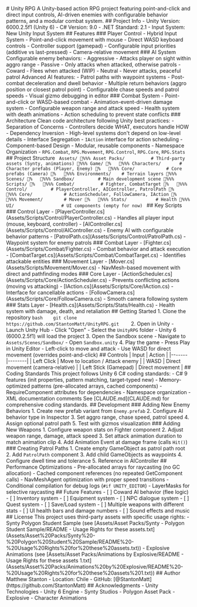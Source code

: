 #   U n i t y   R P G 
 
 A   U n i t y - b a s e d   a c t i o n   R P G   p r o j e c t   f e a t u r i n g   p o i n t - a n d - c l i c k   a n d   d i r e c t   i n p u t   c o n t r o l s ,   A I - d r i v e n   e n e m i e s   w i t h   c o n f i g u r a b l e   b e h a v i o r   p a t t e r n s ,   a n d   a   m o d u l a r   c o m b a t   s y s t e m . 
 
 # #   P r o j e c t   I n f o 
 
 -   * * U n i t y   V e r s i o n : * *   6 0 0 0 . 2 . 5 f 1   ( U n i t y   6 ) 
 -   * * C #   V e r s i o n : * *   9 . 0 
 -   * * . N E T   S t a n d a r d : * *   2 . 1 
 -   * * I n p u t   S y s t e m : * *   N e w   U n i t y   I n p u t   S y s t e m 
 
 # #   F e a t u r e s 
 
 # # #   P l a y e r   C o n t r o l 
 -   * * H y b r i d   I n p u t   S y s t e m * * 
     -   P o i n t - a n d - c l i c k   m o v e m e n t   w i t h   m o u s e 
     -   D i r e c t   W A S D   k e y b o a r d   c o n t r o l s 
     -   C o n t r o l l e r   s u p p o r t   ( g a m e p a d ) 
     -   C o n f i g u r a b l e   i n p u t   p r i o r i t i e s   ( a d d i t i v e   v s   l a s t - p r e s s e d ) 
     -   C a m e r a - r e l a t i v e   m o v e m e n t 
 
 # # #   A I   S y s t e m 
 C o n f i g u r a b l e   e n e m y   b e h a v i o r s : 
 -   * * A g g r e s s i v e * *   -   A t t a c k s   p l a y e r   o n   s i g h t   w i t h i n   a g g r o   r a n g e 
 -   * * P a s s i v e * *   -   O n l y   a t t a c k s   w h e n   a t t a c k e d ,   o t h e r w i s e   p a t r o l s 
 -   * * C o w a r d * *   -   F l e e s   w h e n   a t t a c k e d   ( W I P ) 
 -   * * N e u t r a l * *   -   N e v e r   a t t a c k s ,   p e a c e f u l   p a t r o l 
 
 A d v a n c e d   A I   f e a t u r e s : 
 -   P a t r o l   p a t h s   w i t h   w a y p o i n t   s y s t e m s 
 -   P o s t - c o m b a t   d e c e l e r a t i o n   a n d   d w e l l   b e h a v i o r 
 -   M u l t i p l e   r e t u r n   b e h a v i o r s   ( a g g r o   p o s i t i o n   o r   c l o s e s t   p a t r o l   p o i n t ) 
 -   C o n f i g u r a b l e   c h a s e   s p e e d s   a n d   p a t r o l   s p e e d s 
 -   V i s u a l   g i z m o   d e b u g g i n g   i n   e d i t o r 
 
 # # #   C o m b a t   S y s t e m 
 -   P o i n t - a n d - c l i c k   o r   W A S D - b a s e d   c o m b a t 
 -   A n i m a t i o n - e v e n t - d r i v e n   d a m a g e   s y s t e m 
 -   C o n f i g u r a b l e   w e a p o n   r a n g e   a n d   a t t a c k   s p e e d 
 -   H e a l t h   s y s t e m   w i t h   d e a t h   a n i m a t i o n s 
 -   A c t i o n   s c h e d u l i n g   t o   p r e v e n t   s t a t e   c o n f l i c t s 
 
 # # #   A r c h i t e c t u r e 
 C l e a n   c o d e   a r c h i t e c t u r e   f o l l o w i n g   U n i t y   b e s t   p r a c t i c e s : 
 -   * * S e p a r a t i o n   o f   C o n c e r n s * *   -   C o n t r o l l e r s   d e c i d e   W H A T ,   e x e c u t o r s   h a n d l e   H O W 
 -   * * D e p e n d e n c y   I n v e r s i o n * *   -   H i g h - l e v e l   s y s t e m s   d o n ' t   d e p e n d   o n   l o w - l e v e l   d e t a i l s 
 -   * * I n t e r f a c e   S e g r e g a t i o n * *   -   ` I A c t i o n `   i n t e r f a c e   f o r   a c t i o n   s c h e d u l i n g 
 -   * * C o m p o n e n t - b a s e d   D e s i g n * *   -   M o d u l a r ,   r e u s a b l e   c o m p o n e n t s 
 -   * * N a m e s p a c e   O r g a n i z a t i o n * *   -   ` R P G . C o m b a t ` ,   ` R P G . M o v e m e n t ` ,   ` R P G . C o n t r o l ` ,   ` R P G . C o r e ` ,   ` R P G . S t a t s ` 
 
 # #   P r o j e c t   S t r u c t u r e 
 
 ` ` ` 
 A s s e t s / 
 % % %  A s s e t   P a c k s /                     #   T h i r d - p a r t y   a s s e t s   ( S y n t y ,   a n i m a t i o n s ) 
 % % %  G a m e / 
 %      % % %  C h a r a c t e r s /               #   C h a r a c t e r   p r e f a b s   ( P l a y e r ,   E n e m y ) 
 %      % % %  C o r e /                         #   C o r e   p r e f a b s   ( C a m e r a ) 
 %      % % %  E n v i r o n m e n t s /         #   T e r r a i n   l a y e r s 
 % % %  S c e n e s / 
 %      % % %  S a n d b o x /                   #   M a i n   d e v e l o p m e n t   s c e n e 
 % % %  S c r i p t s / 
 %      % % %  C o m b a t /                     #   F i g h t e r ,   C o m b a t T a r g e t 
 %      % % %  C o n t r o l /                   #   P l a y e r C o n t r o l l e r ,   A I C o n t r o l l e r ,   P a t r o l P a t h 
 %      % % %  C o r e /                         #   A c t i o n S c h e d u l e r ,   F o l l o w C a m e r a ,   I A c t i o n 
 %      % % %  M o v e m e n t /                 #   M o v e r 
 %      % % %  S t a t s /                       #   H e a l t h 
 % % %  U I /                                     #   U I   c o m p o n e n t s   ( e m p t y   f o r   n o w ) 
 ` ` ` 
 
 # #   K e y   S c r i p t s 
 
 # # #   C o n t r o l   L a y e r 
 -   [ * * P l a y e r C o n t r o l l e r . c s * * ] ( A s s e t s / S c r i p t s / C o n t r o l / P l a y e r C o n t r o l l e r . c s )   -   H a n d l e s   a l l   p l a y e r   i n p u t   ( m o u s e ,   k e y b o a r d ,   c o n t r o l l e r ) 
 -   [ * * A I C o n t r o l l e r . c s * * ] ( A s s e t s / S c r i p t s / C o n t r o l / A I C o n t r o l l e r . c s )   -   E n e m y   A I   w i t h   c o n f i g u r a b l e   b e h a v i o r   p a t t e r n s 
 -   [ * * P a t r o l P a t h . c s * * ] ( A s s e t s / S c r i p t s / C o n t r o l / P a t r o l P a t h . c s )   -   W a y p o i n t   s y s t e m   f o r   e n e m y   p a t r o l s 
 
 # # #   C o m b a t   L a y e r 
 -   [ * * F i g h t e r . c s * * ] ( A s s e t s / S c r i p t s / C o m b a t / F i g h t e r . c s )   -   C o m b a t   b e h a v i o r   a n d   a t t a c k   e x e c u t i o n 
 -   [ * * C o m b a t T a r g e t . c s * * ] ( A s s e t s / S c r i p t s / C o m b a t / C o m b a t T a r g e t . c s )   -   I d e n t i f i e s   a t t a c k a b l e   e n t i t i e s 
 
 # # #   M o v e m e n t   L a y e r 
 -   [ * * M o v e r . c s * * ] ( A s s e t s / S c r i p t s / M o v e m e n t / M o v e r . c s )   -   N a v M e s h - b a s e d   m o v e m e n t   w i t h   d i r e c t   a n d   p a t h f i n d i n g   m o d e s 
 
 # # #   C o r e   L a y e r 
 -   [ * * A c t i o n S c h e d u l e r . c s * * ] ( A s s e t s / S c r i p t s / C o r e / A c t i o n S c h e d u l e r . c s )   -   P r e v e n t s   c o n f l i c t i n g   a c t i o n s   ( m o v i n g   v s   a t t a c k i n g ) 
 -   [ * * I A c t i o n . c s * * ] ( A s s e t s / S c r i p t s / C o r e / I A c t i o n . c s )   -   I n t e r f a c e   f o r   c a n c e l l a b l e   a c t i o n s 
 -   [ * * F o l l o w C a m e r a . c s * * ] ( A s s e t s / S c r i p t s / C o r e / F o l l o w C a m e r a . c s )   -   S m o o t h   c a m e r a   f o l l o w i n g   s y s t e m 
 
 # # #   S t a t s   L a y e r 
 -   [ * * H e a l t h . c s * * ] ( A s s e t s / S c r i p t s / S t a t s / H e a l t h . c s )   -   H e a l t h   s y s t e m   w i t h   d a m a g e ,   d e a t h ,   a n d   r e t a l i a t i o n 
 
 # #   G e t t i n g   S t a r t e d 
 
 1 .   * * C l o n e   t h e   r e p o s i t o r y * * 
       ` ` ` b a s h 
       g i t   c l o n e   h t t p s : / / g i t h u b . c o m / S t a n t o n M a t t / U n i t y R P G . g i t 
       ` ` ` 
 
 2 .   * * O p e n   i n   U n i t y * * 
       -   L a u n c h   U n i t y   H u b 
       -   C l i c k   " O p e n " 
       -   S e l e c t   t h e   ` U n i t y R P G `   f o l d e r 
       -   U n i t y   6   ( 6 0 0 0 . 2 . 5 f 1 )   w i l l   l o a d   t h e   p r o j e c t 
 
 3 .   * * O p e n   t h e   S a n d b o x   s c e n e * * 
       -   N a v i g a t e   t o   ` A s s e t s / S c e n e s / S a n d b o x / ` 
       -   O p e n   ` S a n d b o x . u n i t y ` 
 
 4 .   * * P l a y   t h e   g a m e * * 
       -   P r e s s   P l a y   i n   U n i t y   E d i t o r 
       -   L e f t - c l i c k   t o   m o v e   a n d   a t t a c k 
       -   U s e   W A S D   f o r   d i r e c t   m o v e m e n t   ( o v e r r i d e s   p o i n t - a n d - c l i c k ) 
 
 # #   C o n t r o l s 
 
 |   I n p u t   |   A c t i o n   | 
 | - - - - - - - | - - - - - - - - | 
 |   L e f t   C l i c k   |   M o v e   t o   l o c a t i o n   /   A t t a c k   e n e m y   | 
 |   W A S D   |   D i r e c t   m o v e m e n t   ( c a m e r a - r e l a t i v e )   | 
 |   L e f t   S t i c k   ( G a m e p a d )   |   D i r e c t   m o v e m e n t   | 
 
 # #   C o d i n g   S t a n d a r d s 
 
 T h i s   p r o j e c t   f o l l o w s   U n i t y   6   C #   c o d i n g   s t a n d a r d s : 
 -   C #   9   f e a t u r e s   ( i n i t   p r o p e r t i e s ,   p a t t e r n   m a t c h i n g ,   t a r g e t - t y p e d   n e w ) 
 -   M e m o r y - o p t i m i z e d   p a t t e r n s   ( p r e - a l l o c a t e d   a r r a y s ,   c a c h e d   c o m p o n e n t s ) 
 -   R e q u i r e C o m p o n e n t   a t t r i b u t e s   f o r   d e p e n d e n c i e s 
 -   N a m e s p a c e   o r g a n i z a t i o n 
 -   X M L   d o c u m e n t a t i o n   c o m m e n t s 
 
 S e e   [ C L A U D E . m d ] ( C L A U D E . m d )   f o r   c o m p r e h e n s i v e   c o d i n g   s t a n d a r d s . 
 
 # #   D e v e l o p m e n t 
 
 # # #   A d d i n g   N e w   E n e m y   B e h a v i o r s 
 1 .   C r e a t e   n e w   p r e f a b   v a r i a n t   f r o m   ` E n e m y . p r e f a b ` 
 2 .   C o n f i g u r e   A I   b e h a v i o r   t y p e   i n   I n s p e c t o r 
 3 .   S e t   a g g r o   r a n g e ,   c h a s e   s p e e d ,   p a t r o l   s p e e d 
 4 .   A s s i g n   o p t i o n a l   p a t r o l   p a t h 
 5 .   T e s t   w i t h   g i z m o s   v i s u a l i z a t i o n 
 
 # # #   A d d i n g   N e w   W e a p o n s 
 1 .   C o n f i g u r e   w e a p o n   s t a t s   o n   F i g h t e r   c o m p o n e n t 
 2 .   A d j u s t   w e a p o n   r a n g e ,   d a m a g e ,   a t t a c k   s p e e d 
 3 .   S e t   a t t a c k   a n i m a t i o n   d u r a t i o n   t o   m a t c h   a n i m a t i o n   c l i p 
 4 .   A d d   A n i m a t i o n   E v e n t   a t   d a m a g e   f r a m e   ( c a l l s   ` H i t ( ) ` ) 
 
 # # #   C r e a t i n g   P a t r o l   P a t h s 
 1 .   C r e a t e   e m p t y   G a m e O b j e c t   a s   p a t r o l   p a t h   r o o t 
 2 .   A d d   ` P a t r o l P a t h `   c o m p o n e n t 
 3 .   A d d   c h i l d   G a m e O b j e c t s   a s   w a y p o i n t s 
 4 .   C o n f i g u r e   d w e l l   t i m e   a n d   t o l e r a n c e 
 5 .   R e f e r e n c e   i n   A I C o n t r o l l e r 
 
 # #   P e r f o r m a n c e   O p t i m i z a t i o n s 
 
 -   P r e - a l l o c a t e d   a r r a y s   f o r   r a y c a s t i n g   ( n o   G C   a l l o c a t i o n ) 
 -   C a c h e d   c o m p o n e n t   r e f e r e n c e s   ( n o   r e p e a t e d   G e t C o m p o n e n t   c a l l s ) 
 -   N a v M e s h A g e n t   o p t i m i z a t i o n   w i t h   p r o p e r   s p e e d   t r a n s i t i o n s 
 -   C o n d i t i o n a l   c o m p i l a t i o n   f o r   d e b u g   l o g s   ( ` # i f   U N I T Y _ E D I T O R ` ) 
 -   L a y e r M a s k s   f o r   s e l e c t i v e   r a y c a s t i n g 
 
 # #   F u t u r e   F e a t u r e s 
 
 -   [   ]   C o w a r d   A I   b e h a v i o r   ( f l e e   l o g i c ) 
 -   [   ]   I n v e n t o r y   s y s t e m 
 -   [   ]   E q u i p m e n t   s y s t e m 
 -   [   ]   N P C   d i a l o g u e   s y s t e m 
 -   [   ]   Q u e s t   s y s t e m 
 -   [   ]   S a v e / L o a d   s y s t e m 
 -   [   ]   M u l t i p l e   w e a p o n s   w i t h   d i f f e r e n t   s t a t s 
 -   [   ]   U I   h e a l t h   b a r s   a n d   d a m a g e   n u m b e r s 
 -   [   ]   S o u n d   e f f e c t s   a n d   m u s i c 
 
 # #   L i c e n s e 
 
 T h i s   p r o j e c t   u s e s   t h i r d - p a r t y   a s s e t s   w i t h   s p e c i f i c   u s a g e   r i g h t s : 
 -   S y n t y   P o l y g o n   S t u d e n t   S a m p l e   ( s e e   [ A s s e t s / A s s e t   P a c k s / S y n t y   -   P o l y g o n   S t u d e n t   S a m p l e / R E A D M E   -   U s a g e   R i g h t s   f o r   t h e s e   a s s e t s . t x t ] ( A s s e t s / A s s e t % 2 0 P a c k s / S y n t y % 2 0 - % 2 0 P o l y g o n % 2 0 S t u d e n t % 2 0 S a m p l e / R E A D M E % 2 0 - % 2 0 U s a g e % 2 0 R i g h t s % 2 0 f o r % 2 0 t h e s e % 2 0 a s s e t s . t x t ) ) 
 -   E x p l o s i v e   A n i m a t i o n s   ( s e e   [ A s s e t s / A s s e t   P a c k s / A n i m a t i o n s   b y   E x p l o s i v e / R E A D M E   -   U s a g e   R i g h t s   f o r   t h e s e   a s s e t s   1 . t x t ] ( A s s e t s / A s s e t % 2 0 P a c k s / A n i m a t i o n s % 2 0 b y % 2 0 E x p l o s i v e / R E A D M E % 2 0 - % 2 0 U s a g e % 2 0 R i g h t s % 2 0 f o r % 2 0 t h e s e % 2 0 a s s e t s % 2 0 1 . t x t ) ) 
 
 # #   A u t h o r 
 
 * * M a t t h e w   S t a n t o n * * 
 -   L o c a t i o n :   C h i l e 
 -   G i t H u b :   [ @ S t a n t o n M a t t ] ( h t t p s : / / g i t h u b . c o m / S t a n t o n M a t t ) 
 
 # #   A c k n o w l e d g m e n t s 
 
 -   U n i t y   T e c h n o l o g i e s   -   U n i t y   6   E n g i n e 
 -   S y n t y   S t u d i o s   -   P o l y g o n   A s s e t   P a c k 
 -   E x p l o s i v e   -   C h a r a c t e r   A n i m a t i o n s 
 